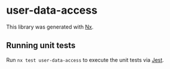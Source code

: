 # user-data-access

This library was generated with [Nx](https://nx.dev).

## Running unit tests

Run `nx test user-data-access` to execute the unit tests via [Jest](https://jestjs.io).
